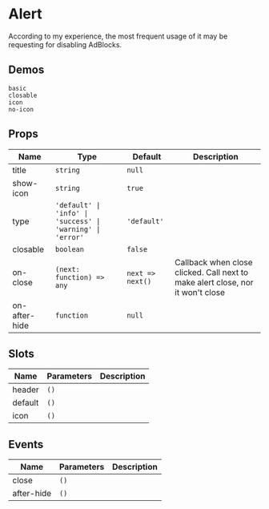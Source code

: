 # Alert
According to my experience, the most frequent usage of it may be requesting for disabling AdBlocks.
## Demos
```demo
basic
closable
icon
no-icon
```
## Props
|Name|Type|Default|Description|
|-|-|-|-|
|title|`string`|`null`||
|show-icon|`string`|`true`||
|type|`'default' \| 'info' \| 'success' \| 'warning' \| 'error'`|`'default'`||
|closable|`boolean`|`false`||
|on-close|`(next: function) => any`|`next => next()`|Callback when close clicked. Call next to make alert close, nor it won't close|
|on-after-hide|`function`|`null`||

## Slots
|Name|Parameters|Description|
|-|-|-|
|header|`()`||
|default|`()`||
|icon|`()`||

## Events
|Name|Parameters|Description|
|-|-|-|
|close|`()`||
|after-hide|`()`||